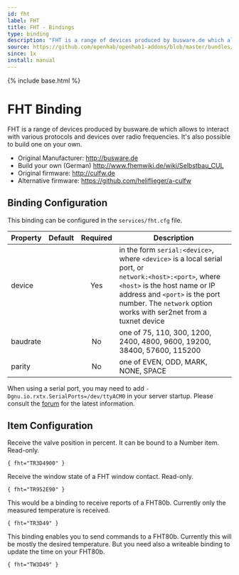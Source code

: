 ```yaml
---
id: fht
label: FHT
title: FHT - Bindings
type: binding
description: "FHT is a range of devices produced by busware.de which allows to interact with various protocols and devices over radio frequencies. It's also possible to build one on your own."
source: https://github.com/openhab/openhab1-addons/blob/master/bundles/binding/org.openhab.binding.fht/README.md
since: 1x
install: manual
---
```


<!-- Attention authors: Do not edit directly. Please add your changes to the appropriate source repository -->

{% include base.html %}

# FHT Binding

FHT is a range of devices produced by busware.de which allows to interact with various protocols and devices over radio frequencies. It's also possible to build one on your own.


- Original Manufacturer: http://busware.de
- Build your own (German) http://www.fhemwiki.de/wiki/Selbstbau_CUL
- Original firmware: http://culfw.de
- Alternative firmware: https://github.com/heliflieger/a-culfw

## Binding Configuration

This binding can be configured in the `services/fht.cfg` file.

| Property | Default | Required | Description |
|----------|---------|:--------:|-------------|
| device   |         |   Yes    | in the form `serial:<device>`, where `<device>` is a local serial port, or<br/> `network:<host>:<port>`, where `<host>` is the host name or IP address and `<port>` is the port number.  The `network` option works with ser2net from a tuxnet device |
| baudrate |         |   No     | one of 75, 110, 300, 1200, 2400, 4800, 9600, 19200, 38400, 57600, 115200 |
| parity   |         |   No     | one of EVEN, ODD, MARK, NONE, SPACE |

When using a serial port, you may need to add `-Dgnu.io.rxtx.SerialPorts=/dev/ttyACM0` in your server startup.  Please consult the [forum](https://community.openhab.org) for the latest information.

## Item Configuration

Receive the valve position in percent. It can be bound to a Number item.  Read-only.

```
{ fht="TR3D4900" }
```

Receive the window state of a FHT window contact.  Read-only.

```
{ fht="TR952E90" }
```

This would be a binding to receive reports of a FHT80b. Currently only the measured temperature is received.

```
{ fht="TR3D49" }
```

This binding enables you to send commands to a FHT80b. Currently this will be mostly the desired temperature. But you need also a writeable binding to update the time on your FHT80b.

```
{ fht="TW3D49" }
```
